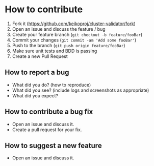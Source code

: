 # How to contribute

1. Fork it (<https://github.com/keikoproj/cluster-validator/fork>)
2. Open an issue and discuss the feature / bug
3. Create your feature branch (`git checkout -b feature/fooBar`)
4. Commit your changes (`git commit -am 'Add some fooBar'`)
5. Push to the branch (`git push origin feature/fooBar`)
6. Make sure unit tests and BDD is passing
7. Create a new Pull Request

## How to report a bug

* What did you do? (how to reproduce)
* What did you see? (include logs and screenshots as appropriate)
* What did you expect?

## How to contribute a bug fix

* Open an issue and discuss it.
* Create a pull request for your fix.

## How to suggest a new feature

* Open an issue and discuss it.

